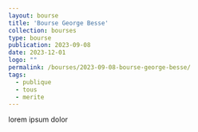 ```yaml
---
layout: bourse
title: 'Bourse George Besse'
collection: bourses
type: bourse
publication: 2023-09-08
date: 2023-12-01
logo: ""
permalink: /bourses/2023-09-08-bourse-george-besse/
tags:
  - publique
  - tous
  - merite
---
```


lorem ipsum dolor